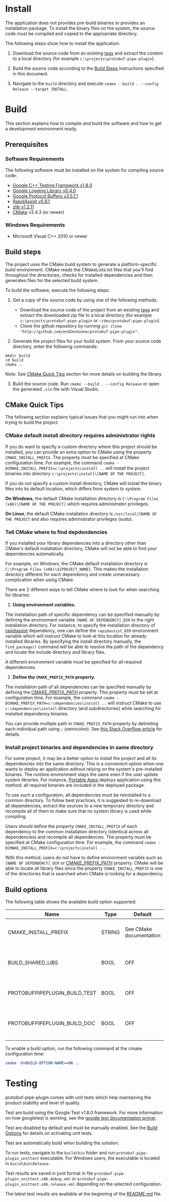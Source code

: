 # Install #

The application does not provides pre-build binaries or provides an installation package. To install the binary files on the system, the source code must be compiled and copied to the appropriate directory.

The following steps show how to install the application:

1) Download the source code from an existing [tags](http://github.com/end2endzone/protobuf-pipe-plugin/tags) and extract the content to a local directory (for example `c:\projects\protobuf-pipe-plugin`).

2) Build the source code according to the [Build Steps](#build-steps) instructions specified in this document.

3) Navigate to the `build` directory and execute `cmake --build . --config Release --target INSTALL`.

# Build #

This section explains how to compile and build the software and how to get a development environment ready.



## Prerequisites ##


### Software Requirements ###
The following software must be installed on the system for compiling source code:

* [Google C++ Testing Framework v1.8.0](https://github.com/google/googletest/tree/release-1.8.0)
* [Google Logging Library v0.4.0](https://github.com/google/glog/tree/v0.4.0)
* [Google Protocol Buffers v3.5.1.1](https://github.com/protocolbuffers/protobuf/releases/tag/v3.5.1.1)
* [RapidAssist v0.8.1](https://github.com/end2endzone/RapidAssist/tree/0.8.1)
* [zlib v1.2.11](https://github.com/madler/zlib/releases/tag/v1.2.11)
* [CMake](http://www.cmake.org/) v3.4.3 (or newer)



### Windows Requirements ###

* Microsoft Visual C++ 2010 or newer



## Build steps ##

The project uses the CMake build system to generate a platform-specific build environment. CMake reads the CMakeLists.txt files that you'll find throughout the directories, checks for installed dependencies and then generates files for the selected build system.

To build the software, execute the following steps:

1) Get a copy of the source code by using one of the following methods:
   * Download the source code of the project from an existing [tags](http://github.com/end2endzone/protobuf-pipe-plugin) and extract the downloaded zip file to a local directory (for example `c:\projects\protobuf-pipe-plugin` or `~/dev/protobuf-pipe-plugin`).
   * Clone the github repository by running `git clone "http://github.com/end2endzone/protobuf-pipe-plugin"`.

2) Generate the project files for your build system. From your source code directory, enter the following commands:
```
mkdir build
cd build
cmake ..
```

Note:
See [CMake Quick Tips](#cmake-quick-tips) section for more details on building the library.

3) Build the source code. Run `cmake --build . --config Release` or open the generated `.sln` file with Visual Studio.



## CMake Quick Tips ##

The following section explains typical issues that you might run into when trying to build the project.

### CMake default install directory requires administrator rights ###

If you do want to specify a custom directory where this project should be installed, you can provide an extra option to CMake using the property `CMAKE_INSTALL_PREFIX`. The property must be specified at CMake configuration time. For example, the command `cmake -DCMAKE_INSTALL_PREFIX=c:\projects\install ..` will install the project binaries into directory `c:\projects\install\[NAME OF THE PROJECT]`.

If you do not specify a custom install directory, CMake will install the binary files into its default location, which differs from system to system.

**On Windows**, the default CMake installation directory is `C:\Program Files (x86)\[NAME OF THE PROJECT]` which requires administrator privileges.

**On Linux**, the default CMake installation directory is `/usr/local/[NAME OF THE PROJECT` and also requires administrator privileges (sudo).



### Tell CMake where to find depdendencies ###

If you installed your library dependencies into a directory other than CMake's default installation directory, CMake will not be able to find your dependencies automatically.

For example, on Windows, the CMake default installation directory is `C:\Program Files (x86)\${PROJECT_NAME}`. This makes the installation directory different for each dependency and create unnecessary complication when using CMake.

There are 2 different ways to tell CMake where to look for when searching for libraries:

1) **Using environment variables.**

The installation path of specific dependency can be specified manually by defining the environment variable `[NAME OF DEPENDENCY]_DIR` to the right installation directory. For instance, to specify the installation directory of [rapidassist](https://github.com/end2endzone/RapidAssist) dependency, one can define the `rapidassist_DIR` environment variable which will instruct CMake to look at this location for already installed libraries. By specifying the install directory manually, the `find_package()` command will be able to resolve the path of the dependency and locate the include directory and library files.

A different environment variable must be specified for all required dependencies.


2) **Define the `CMAKE_PREFIX_PATH` property.**

The installation path of all dependencies can be specified manually by defining the [CMAKE_PREFIX_PATH](https://cmake.org/cmake/help/v3.0/variable/CMAKE_PREFIX_PATH.html) property. This property must be set at configuration time. For example, the command `cmake -DCMAKE_PREFIX_PATH=c:\dependencies\install ..` will instruct CMake to use `c:\dependencies\install` directory (and subdirectories) while searching for installed dependency binaries.

You can provide multiple path in `CMAKE_PREFIX_PATH` property by delimiting each individual path using `;` (semicolon). See [this Stack Overflow article](https://stackoverflow.com/questions/32302289/how-to-put-several-paths-in-cmake-prefix-path/32302398) for details.



### Install project binaries and dependencies in same directory ###

For some project, it may be a better option to install the project and all its dependencies into the same directory. This is a convenient option when one wants to deploy an application without relying on the system's pre-installed binaries. The runtime environment stays the same even if the user update system libraries. For instance, [Portable Apps](https://portableapps.com/) deploys application using this method: all required binaries are included in the deployed package.

To use such a configuration, all dependencies must be reinstalled to a common directory. To follow best practices, it is suggested to re-download all dependencies, extract the sources to a new temporary directory and recompile all of them to make sure that no system library is used while compiling.

Users should define the property `CMAKE_INSTALL_PREFIX` of each dependency to the common installation directory (identical across all dependencies) and recompile all dependencies. The property must be specified at CMake configuration time. For example, the command `cmake -DCMAKE_INSTALL_PREFIX=c:\projects\install ..`.
 
With this method, users *do not* have to define environment variable such as `[NAME OF DEPENDENCY]_DIR` or [CMAKE_PREFIX_PATH](https://cmake.org/cmake/help/v3.0/variable/CMAKE_PREFIX_PATH.html) property. CMake will be able to locate all library files since the property `CMAKE_INSTALL_PREFIX` is one of the directories that is searched when CMake is looking for a dependency.



## Build options ##

The following table shows the available build option supported:

| Name                          | Type   | Default                 | Usage                                                      |
|-------------------------------|--------|-------------------------|------------------------------------------------------------|
| CMAKE_INSTALL_PREFIX          | STRING | See CMake documentation | Defines the installation folder of the library.            |
| BUILD_SHARED_LIBS             | BOOL   | OFF                     | Enable/disable the generation of shared library makefiles  |
| PROTOBUFPIPEPLUGIN_BUILD_TEST | BOOL   | OFF                     | Enable/disable the generation of unit tests target.        |
| PROTOBUFPIPEPLUGIN_BUILD_DOC  | BOOL   | OFF                     | Enable/disable the generation of API documentation target. |

To enable a build option, run the following command at the cmake configuration time:
```cmake
cmake -D<BUILD-OPTION-NAME>=ON ..
```




# Testing #
protobuf-pipe-plugin comes with unit tests which help maintaining the product stability and level of quality.

Test are build using the Google Test v1.8.0 framework. For more information on how googletest is working, see the [google test documentation primer](https://github.com/google/googletest/blob/release-1.8.0/googletest/docs/V1_6_Primer.md).  

Test are disabled by default and must be manually enabled. See the [Build Options](#build-options) for details on activating unit tests.

Test are automatically build when building the solution.

To run tests, navigate to the `build/bin` folder and run `protobuf-pipe-plugin_unittest` executable. For Windows users, the executable is located in `build\bin\Release`.

Test results are saved in junit format in file `protobuf-pipe-plugin_unittest.x86.debug.xml` or `protobuf-pipe-plugin_unittest.x86.release.xml` depending on the selected configuration.

The latest test results are available at the beginning of the [README.md](README.md) file.


